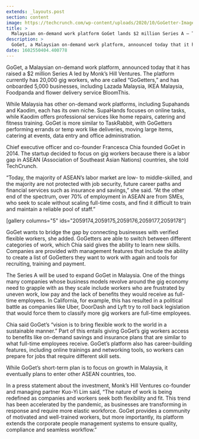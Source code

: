 ```yaml
--- 
extends: _layouts.post 
section: content 
image: https://techcrunch.com/wp-content/uploads/2020/10/GoGetter-Image-3.jpg?w=600 
title: > 
  Malaysian on-demand work platform GoGet lands $2 million Series A – TechCrunch 
description: > 
  GoGet, a Malaysian on-demand work platform, announced today that it has raised a $2 million Series A led by Monk’s Hill Ventures.The platform currently has 20,000 gig workers, who are called “GoGetters,” and has onboarded 5,000 businesses, including Lazada Malaysia, IKEA Malaysia, Foodpanda and flower delivery service BloomThis.While Malaysia has other on-demand work platforms, including Supahands and Kaodim, each has its own niche.The startup decided to focus on gig workers because there is a labor gap in ASEAN (Association of Southeast Asian Nations) countries, she told TechCrunch.GoGet’s platform also has career-building features, including online trainings and networking tools, so workers can prepare for jobs that require different skill sets. 
date: 1602550404.400778 
--- 
```

GoGet, a Malaysian on-demand work platform, announced today that it has raised a $2 million Series A led by Monk’s Hill Ventures. The platform currently has 20,000 gig workers, who are called “GoGetters,” and has onboarded 5,000 businesses, including Lazada Malaysia, IKEA Malaysia, Foodpanda and flower delivery service BloomThis.

While Malaysia has other on-demand work platforms, including Supahands and Kaodim, each has its own niche. SupaHands focuses on online tasks, while Kaodim offers professional services like home repairs, catering and fitness training. GoGet is more similar to TaskRabbit, with GoGetters performing errands or temp work like deliveries, moving large items, catering at events, data entry and office administration.

Chief executive officer and co-founder Francesca Chia founded GoGet in 2014. The startup decided to focus on gig workers because there is a labor gap in ASEAN (Association of Southeast Asian Nations) countries, she told TechCrunch.

“Today, the majority of ASEAN’s labor market are low- to middle-skilled, and the majority are not protected with job security, future career paths and financial services such as insurance and savings,” she said. “At the other end of the spectrum, over 70% of employment in ASEAN are from SMEs, who seek to scale without scaling full-time costs, and find it difficult to train and maintain a reliable pool of staff.”

[gallery columns="5" ids="2059174,2059175,2059176,2059177,2059178"]

GoGet wants to bridge the gap by connecting businesses with verified flexible workers, she added. GoGetters are able to switch between different categories of work, which Chia said gives the ability to learn new skills. Companies are provided with management features that include the ability to create a list of GoGetters they want to work with again and tools for recruiting, training and payment.

The Series A will be used to expand GoGet in Malaysia. One of the things many companies whose business models revolve around the gig economy need to grapple with as they scale include workers who are frustrated by uneven work, low pay and the lack of benefits they would receive as full-time employees. In California, for example, this has resulted in a political battle as companies like Uber, DoorDash and Lyft try to roll back legislation that would force them to classify more gig workers are full-time employees.

Chia said GoGet’s “vision is to bring flexible work to the world in a sustainable manner.” Part of this entails giving GoGet’s gig workers access to benefits like on-demand savings and insurance plans that are similar to what full-time employees receive. GoGet’s platform also has career-building features, including online trainings and networking tools, so workers can prepare for jobs that require different skill sets.

While GoGet’s short-term plan is to focus on growth in Malaysia, it eventually plans to enter other ASEAN countries, too.

In a press statement about the investment, Monk’s Hill Ventures co-founder and managing partner Kuo-Yi Lim said, “The nature of work is being redefined as companies and workers seek both flexibility and fit. This trend has been accelerated by the pandemic, as businesses are transforming in response and require more elastic workforce. GoGet provides a community of motivated and well-trained workers, but more importantly, its platform extends the corporate people management systems to ensure quality, compliance and seamless workflow.”